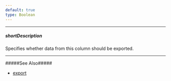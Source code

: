 ```yaml
---
default: true
type: Boolean
---
```

---
##### shortDescription
Specifies whether data from this column should be exported.

---
#####See Also#####
- [export](/api-reference/10%20UI%20Widgets/dxDataGrid/1%20Configuration/export '/Documentation/ApiReference/UI_Widgets/dxDataGrid/Configuration/export/')